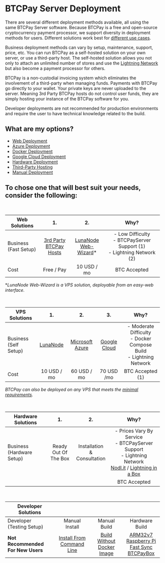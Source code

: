 # BTCPay Server Deployment

There are several different deployment methods available, all using the same BTCPay Server software. Because BTCPay is a free and open-source cryptocurrency payment processor, we support diversity in deployment methods for users. Different solutions work best for [different use cases](https://github.com/btcpayserver/btcpayserver-doc/blob/master/UseCase.md). 

Business deployment methods can vary by setup, maintenance, support, price, etc. You can run BTCPay as a self-hosted solution on your own server, or use a third-party host. The self-hosted solution allows you not only to attach an unlimited number of stores and use the [Lightning Network](https://github.com/btcpayserver/btcpayserver-doc/blob/master/LightningNetwork.md) but also become a payment processor for others.

BTCPay is a non-custodial invoicing system which eliminates the involvement of a third-party when managing funds. Payments with BTCPay go directly to your wallet. Your private keys are never uploaded to the server. Meaning 3rd Party BTCPay hosts do not control user funds, they are simply hosting your instance of the BTCPay software for you.

Developer deployments are not recommended for production environments and require the user to have technical knowledge related to the build. 

## What are my options?

* [Web Deployment](https://github.com/btcpayserver/btcpayserver-doc/blob/master/LunaNodeWebDeployment.md)
* [Azure Deployment](https://github.com/btcpayserver/btcpayserver-doc/blob/master/AzureDeployment.md)
* [Docker Deployment](https://github.com/btcpayserver/btcpayserver-doc/blob/master/DockerDeployment.md)
* [Google Cloud Deployment](https://github.com/btcpayserver/btcpayserver-doc/blob/master/GoogleCloudDeployment.md)
* [Hardware Deployment](https://github.com/btcpayserver/btcpayserver-doc/blob/master/HardwareDeployment.md)
* [Third-Party Hosting](https://github.com/btcpayserver/btcpayserver-doc/blob/master/ThirdPartyHosting.md)
* [Manual Deployment](https://github.com/btcpayserver/btcpayserver-doc/blob/master/ManualDeployment.md)

## To chose one that will best suit your needs, consider the following:

<br>

|Web Solutions                             |1.                            |2.          |Why?          |     
| ---------------------------------------- |:----------------------------:|:----------:|:------------:|
|Business<br>(Fast Setup)                  |[3rd Party <br> BTCPay Hosts](https://github.com/btcpayserver/btcpayserver-doc/blob/master/ThirdPartyHosting.md)  |[LunaNode <br> Web-Wizard](https://github.com/btcpayserver/btcpayserver-doc/blob/master/LunaNodeWebDeployment.md)* |- Low Difficulty<br>- BTCPayServer Support (1)<br>- Lightning Network (2)     |
|Cost                                      |Free / Pay                    |10 USD / mo |BTC Accepted  |

**LunaNode Web-Wizard is a VPS solution, deployable from an easy-web interface.*

<br>

|VPS Solutions                          |1.                      |2.          |3.          |Why?     | 
| ------------------------------------- |:----------------------:|:----------:|:----------:|:-------:|
|Business<br>(Self Setup)               |[LunaNode](https://medium.com/@BtcpayServer/hosting-btcpayserver-on-lunanode-bf9ef5fff75b)           |[Microsoft<br>Azure](https://github.com/btcpayserver/btcpayserver-doc/blob/master/AzureDeployment.md)    |[Google<br>Cloud](https://github.com/btcpayserver/btcpayserver-doc/blob/master/GoogleCloudDeployment.md) |- Moderate Difficulty<br>- Docker Compose Build<br>- Lightning Network    |
|Cost                                   |10 USD / mo             |60 USD / mo |70 USD /mo  |BTC Accepted (1)|

*BTCPay can also be deployed on any VPS that meets the [minimal requirements](https://github.com/btcpayserver/btcpayserver-doc/blob/master/FAQ.md#what-are-the-minimal-requirements-to-run-btcpay).*

<br>

|Hardware Solutions                    |1.                          |2.          |Why?      |   
| ------------------------------------ |:--------------------------:|:----------:|:--------:|
|Business<br>(Hardware Setup)          |Ready Out Of<br>The Box   |  Installation &<br>Consultation |- Prices Vary By Service<br>- BTCPayServer Support<br>- Lightning Network<br>[Nodl.it](https://www.nodl.it/) / [Lightning in a Box](https://lightninginabox.co/) |
|                                      |                            |            |BTC Accepted|

<br>

|Developer Solutions                     |                     |                   |              |    
| -------------------------------------- |:-------------------:|:-----------------:|:------------:|
|Developer<br>(Testing Setup)            |Manual Install       |Manual Build       |Hardware Build|
|**Not Recommended<br>For New Users**    |[Install From<br>Command Line](http://blog.sipsorcery.com/?p=1052)|[Build Without<br>Docker Image](https://github.com/btcpayserver/btcpayserver-doc/blob/master/ManualDeployment.md) |[ARM32v7](https://hub.docker.com/r/btcpayserver/btcpayserver/tags/)<br>[Raspberry Pi](https://github.com/btcpayserver/btcpayserver-doc/blob/master/RaspberryPiDeployment.md)<br>[Fast Sync](https://github.com/btcpayserver/btcpayserver-docker/tree/master/contrib/FastSync)<br>[BTCPayBox](https://github.com/btcpayserver/btcpayserver-doc/blob/master/HardwareDeployment.md) |

